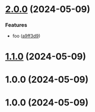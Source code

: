# [2.0.0](https://github.com/sashaduke/test/compare/v1.1.0...v2.0.0) (2024-05-09)


### Features

* foo ([a9ff3d9](https://github.com/sashaduke/test/commit/a9ff3d90741f068c4ad6ec517c50e99dac3c67aa))

# [1.1.0](https://github.com/sashaduke/test/compare/v1.0.0...v1.1.0) (2024-05-09)

# 1.0.0 (2024-05-09)

# 1.0.0 (2024-05-09)
